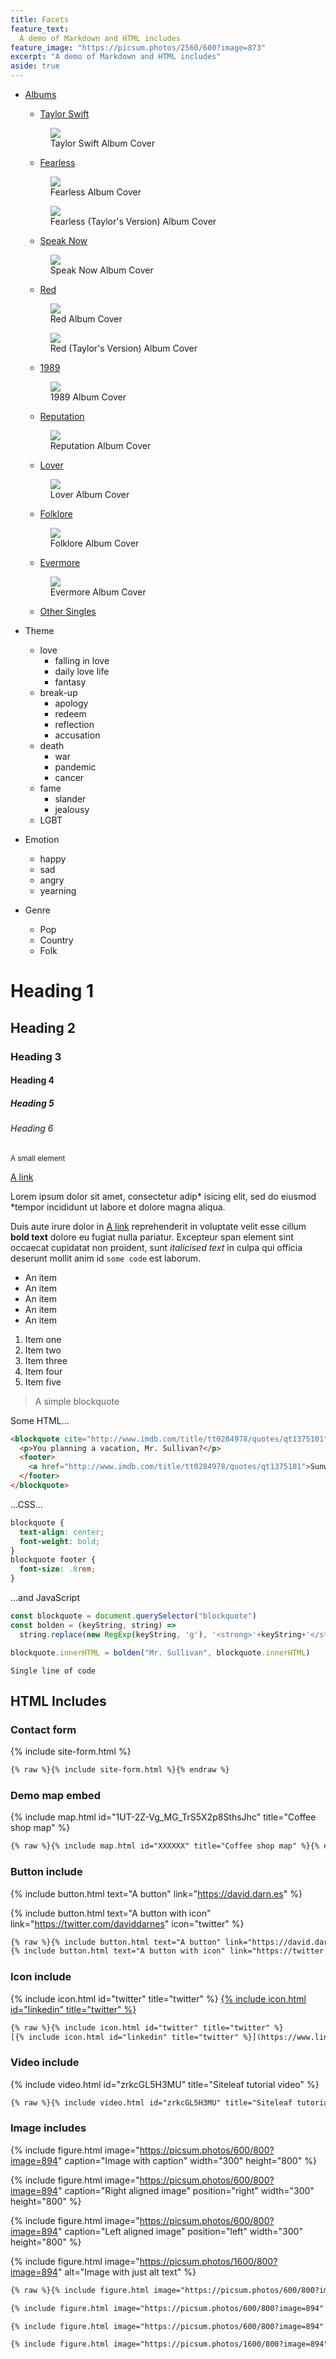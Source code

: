 ```yaml
---
title: Facets
feature_text:
  A demo of Markdown and HTML includes
feature_image: "https://picsum.photos/2560/600?image=873"
excerpt: "A demo of Markdown and HTML includes"
aside: true
---
```

- [Albums](https://rjssue.github.io/TS/albums/)

    - [Taylor Swift](https://rjssue.github.io/TS/albums/#taylor-swift)

  <figure class="figure  figure--center">
    <img class="image" src="https://upload.wikimedia.org/wikipedia/zh/0/00/Taylor_Swift_album.jpg">
    <figcaption class="caption">Taylor Swift Album Cover</figcaption>
  </figure>
  
    - [Fearless](https://rjssue.github.io/TS/albums/#fearless-taylor-s-version)

  <figure class="figure  figure--left">
    <img class="image" src="https://upload.wikimedia.org/wikipedia/en/8/86/Taylor_Swift_-_Fearless.png">
    <figcaption class="caption">Fearless Album Cover</figcaption>
  </figure>

  <figure class="figure  figure--right">
    <img class="image" src="https://upload.wikimedia.org/wikipedia/en/5/5b/Fearless_%28Taylor%27s_Version%29_%282021_album_cover%29_by_Taylor_Swift.png">
    <figcaption class="caption">Fearless (Taylor's Version) Album Cover</figcaption>
  </figure>

    - [Speak Now](https://rjssue.github.io/TS/albums/#speak-now-deluxe)

  <figure class="figure  figure--center">
    <img class="image" src="https://upload.wikimedia.org/wikipedia/en/8/8f/Taylor_Swift_-_Speak_Now_cover.png">
    <figcaption class="caption">Speak Now Album Cover</figcaption>
  </figure>

    - [Red](https://rjssue.github.io/TS/albums/#red-taylor-s-version)

  <figure class="figure  figure--left">
    <img class="image" src="https://upload.wikimedia.org/wikipedia/en/e/e8/Taylor_Swift_-_Red.png">
    <figcaption class="caption">Red Album Cover</figcaption>
  </figure>

  <figure class="figure  figure--right">
    <img class="image" src="https://upload.wikimedia.org/wikipedia/en/4/47/Taylor_Swift_-_Red_%28Taylor%27s_Version%29.png">
    <figcaption class="caption">Red (Taylor's Version) Album Cover</figcaption>
  </figure>

    - [1989](https://rjssue.github.io/TS/albums/#1989-deluxe)

  <figure class="figure  figure--center">
    <img class="image" src="https://upload.wikimedia.org/wikipedia/en/f/f6/Taylor_Swift_-_1989.png">
    <figcaption class="caption">1989 Album Cover</figcaption>
  </figure>

    - [Reputation](https://rjssue.github.io/TS/albums/#reputation)

  <figure class="figure  figure--center">
    <img class="image" src="https://upload.wikimedia.org/wikipedia/en/f/f2/Taylor_Swift_-_Reputation.png">
    <figcaption class="caption">Reputation Album Cover</figcaption>
  </figure>

    - [Lover](https://rjssue.github.io/TS/albums/#lover)

  <figure class="figure  figure--center">
    <img class="image" src="https://upload.wikimedia.org/wikipedia/en/c/cd/Taylor_Swift_-_Lover.png">
    <figcaption class="caption">Lover Album Cover</figcaption>
  </figure>

    - [Folklore](https://rjssue.github.io/TS/albums/#folklore-deluxe-version)

  <figure class="figure  figure--center">
    <img class="image" src="https://upload.wikimedia.org/wikipedia/en/f/f8/Taylor_Swift_-_Folklore.png">
    <figcaption class="caption">Folklore Album Cover</figcaption>
  </figure>

    - [Evermore](https://rjssue.github.io/TS/albums/#evermore-deluxe-version)

  <figure class="figure  figure--center">
    <img class="image" src="https://upload.wikimedia.org/wikipedia/en/0/0a/Taylor_Swift_-_Evermore.png">
    <figcaption class="caption">Evermore Album Cover</figcaption>
  </figure>

    - [Other Singles](https://rjssue.github.io/TS/albums/#single)

- Theme
    - love
        - falling in love
        - daily love life
        - fantasy
    - break-up
        - apology
        - redeem
        - reflection
        - accusation
    - death
        - war
        - pandemic
        - cancer
    - fame
        - slander
        - jealousy
    - LGBT
- Emotion
    - happy
    - sad
    - angry
    - yearning
- Genre
    - Pop
    - Country
    - Folk




# Heading 1

## Heading 2

### Heading 3

#### Heading 4

##### Heading 5

###### Heading 6

<small>A small element</small>

[A link](https://david.darn.es "A link")

Lorem ipsum dolor sit amet, consectetur adip* isicing elit, sed do eiusmod *tempor incididunt ut labore et dolore magna aliqua.

Duis aute irure dolor in [A link](https://david.darn.es "A link") reprehenderit in voluptate velit esse cillum **bold text** dolore eu fugiat nulla pariatur. Excepteur span element sint occaecat cupidatat non proident, sunt _italicised text_ in culpa qui officia deserunt mollit anim id `some code` est laborum.

* An item
* An item
* An item
* An item
* An item

1. Item one
2. Item two
3. Item three
4. Item four
5. Item five

> A simple blockquote

Some HTML...

``` html
<blockquote cite="http://www.imdb.com/title/tt0284978/quotes/qt1375101">
  <p>You planning a vacation, Mr. Sullivan?</p>
  <footer>
    <a href="http://www.imdb.com/title/tt0284978/quotes/qt1375101">Sunways Security Guard</a>
  </footer>
</blockquote>
```

...CSS...

``` css
blockquote {
  text-align: center;
  font-weight: bold;
}
blockquote footer {
  font-size: .8rem;
}
```

...and JavaScript

``` js
const blockquote = document.querySelector("blockquote")
const bolden = (keyString, string) =>
  string.replace(new RegExp(keyString, 'g'), '<strong>'+keyString+'</strong>')

blockquote.innerHTML = bolden("Mr. Sullivan", blockquote.innerHTML)
```

`Single line of code`

## HTML Includes

### Contact form

{% include site-form.html %}

``` html
{% raw %}{% include site-form.html %}{% endraw %}
```

### Demo map embed

{% include map.html id="1UT-2Z-Vg_MG_TrS5X2p8SthsJhc" title="Coffee shop map" %}

``` html
{% raw %}{% include map.html id="XXXXXX" title="Coffee shop map" %}{% endraw %}
```

### Button include

{% include button.html text="A button" link="https://david.darn.es" %}

{% include button.html text="A button with icon" link="https://twitter.com/daviddarnes" icon="twitter" %}

``` html
{% raw %}{% include button.html text="A button" link="https://david.darn.es" %}
{% include button.html text="A button with icon" link="https://twitter.com/daviddarnes" icon="twitter" %}{% endraw %}
```

### Icon include

{% include icon.html id="twitter" title="twitter" %} [{% include icon.html id="linkedin" title="twitter" %}](https://www.linkedin.com/in/daviddarnes)

``` html
{% raw %}{% include icon.html id="twitter" title="twitter" %}
[{% include icon.html id="linkedin" title="twitter" %}](https://www.linkedin.com/in/daviddarnes){% endraw %}
```

### Video include

{% include video.html id="zrkcGL5H3MU" title="Siteleaf tutorial video" %}

``` html
{% raw %}{% include video.html id="zrkcGL5H3MU" title="Siteleaf tutorial video" %}{% endraw %}
```


### Image includes

{% include figure.html image="https://picsum.photos/600/800?image=894" caption="Image with caption" width="300" height="800" %}

{% include figure.html image="https://picsum.photos/600/800?image=894" caption="Right aligned image" position="right" width="300" height="800" %}

{% include figure.html image="https://picsum.photos/600/800?image=894" caption="Left aligned image" position="left" width="300" height="800" %}

{% include figure.html image="https://picsum.photos/1600/800?image=894" alt="Image with just alt text" %}

``` html
{% raw %}{% include figure.html image="https://picsum.photos/600/800?image=894" caption="Image with caption" width="300" height="800" %}

{% include figure.html image="https://picsum.photos/600/800?image=894" caption="Right aligned image" position="right" width="300" height="800" %}

{% include figure.html image="https://picsum.photos/600/800?image=894" caption="Left aligned image" position="left" width="300" height="800" %}

{% include figure.html image="https://picsum.photos/1600/800?image=894" alt="Image with just alt text" %}{% endraw %}
```
